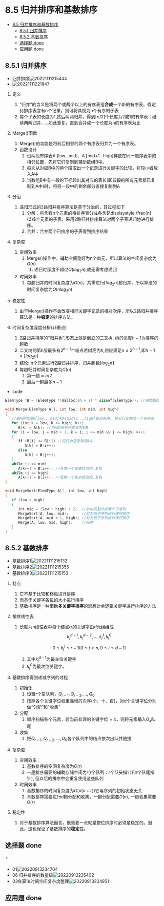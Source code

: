# 8.5 归并排序和基数排序

- [8.5 归并排序和基数排序](#85-归并排序和基数排序)
  - [8.5.1 归并排序](#851-归并排序)
  - [8.5.2 基数排序](#852-基数排序)
  - [选择题 done](#选择题-done)
  - [应用题 done](#应用题-done)

## 8.5.1 归并排序

- 归并排序![20221111215444](https://raw.githubusercontent.com/Logible/Image/main/note_image/20221111215444.png)
- ![20221111221847](https://raw.githubusercontent.com/Logible/Image/main/note_image/20221111221847.png)

1. 定义
   1. “归并”的含义是将两个或两个以上的有序表组**合成**一个新的有序表。假定待排序表含有n个记录，则可将其视为n个有序的子表
   2. 每个子表的长度为1,然后两两归并，得到$\lceil n/2 \rceil$个长度为2或1的有序表；继续两两归并……如此重复，直到合并成一个长度为n的有序表为止

2. Merge()函数
   1. Merge()的功能是将前后相邻的两个有序表归并为一个有序表。
   2. 函数设计
      1. 设两段有序表A [low...mid]、A [mid+1...high]存放在同一顺序表中的相邻位置，先将它们复制到辅助数组B中。
      2. 每次从对应B中的两个段取出一个记录进行关键字的比较，将较小者放入A中
      3. 当数组B中有一段的下标超出其对应的表长(即该段的所有元素都已复制到A中)时，将另一段中的剩余部分直接复制到A

3. 分治
   1. 递归形式的2路归并排序算法是基于分治的，其过程如下
      1. 分解：将含有n个元素的待排序表分成各含$\displaystyle \frac{n}{2}$个元素的子表，采用2路归并排序算法对两个子表递归地进行排序。
      2. 合并：合并两个已排序的子表得到排序结果

4. 复杂度
   1. 空间效率
      1. Merge()操作中，辅助空间刚好为n个单元，所以算法的空间复杂度为$O(n)$
         1. 递归时深度不超过$O(log_2n)$,故无需考虑递归
   2. 时间效率
      1. 每趟归并的时间复杂度为$O(n)$，共需进行$\lceil log_2n \rceil$趟归并，所以算法的时间复杂度为$O(nlog_2n)$

5. 稳定性
   1. 由于Merge()操作不会改变相同关键字记录的相对次序，所以2路归并排序算法是一种**稳定**的排序方法。

6. 时间复杂度深度分析(非重点)
   1. 2路归并排序的"归并树",形态上就是倒立的二叉树, 树的高度$h-1$为排序的趟数
   2. 二叉树的第h层最多有$2^{h-1}$个结点若树高为$h$,则应满足$n \le 2^{h-1}$,即$h-1=\lceil log_2n \rceil$
   3. 结论: n个元素进行2路归并排序，归并趟数$\lceil log_2n \rceil$
   4. 每趟归并时间复杂度为$O(n)$
      1. 第一趟$≈n/2$
      2. 最后一趟最多$n-1$

- code

```c
ElemType *B = (ElemType *)malloc((n + 1) * sizeof(ElemType)); //辅助数组B

void Merge(ElemType A[], int low, int mid, int high)
{
   //表A的两段A[low...mid]和A[mid+1...high]各自有序, 将它们合并成一个有序表
   for (int k = low, k <= high; k++)
      B[k] = A[k]; //将A的所有元素复制到B
   for (i = low, j = mid + 1, k = i; i <= mid && j <= high; k++)
   {
      if (B[i] <= B[j]) //将较小值复制到A中
         A[k] = B[i++];
      else
         A[k] = B[j++];
   }
   while (i <= mid)
      A[k++] = B[i++]; //若第一个表未检测完,复制
   while (j <= high)
      A[k++] = B[i++]; //若第一个表未检测完,复制
}

void MergeSort(ElemType A[], int low, int high)
{
   if (low < high)
   {
      int mid = (low + high) / 2;  //从中间划分成两个子序列
      MergeSort(A, low, mid);      //对左侧子序列进行递归排序
      MergeSort(A, mid + 1, high); //对右侧子序列进行递归排序
      Merge(A, low, mid, high);    //归并
   }
}
```

## 8.5.2 基数排序

- 基数排序1![20221111215132](https://raw.githubusercontent.com/Logible/Image/main/note_image/20221111215132.png)
- 基数排序2![20221111215355](https://raw.githubusercontent.com/Logible/Image/main/note_image/20221111215355.png)
- 基数排序3![20221111215150](https://raw.githubusercontent.com/Logible/Image/main/note_image/20221111215150.png)

1. 特点  
   1. 它不基于比较和移动进行排序
   2. 而基于关键字各位的大小进行排序
   3. 基数排序是一种借助**多关键字排序**的思想对单逻辑关键字进行排序的方法

2. 排序线性表
   1. 长度为n线性表中每个结点$a_j$的关键字由$d$元组组成
      $$\displaystyle k_j^{d-1},k_j^{d-2},\dots,k_j^{1},k_j^{0}$$

      $$0 \le k_j^i \le r-1 (0 \le j <n,0 \le i \le d-1)$$
      1. 其中$k_j^{d-1}$为最主位关键字
      2. $k_j^0$为最次位关键字。

3. 基数排序得到递减序列的过程
   1. 初始化
      1. 设置$r$个空队列，$Q_{r-1},Q_{r-2},...,Q_0$
      2. 按照各个关键字位权重递增的次序(个、十、百)，对$d$个关键字位分别做“分配”和"收集"
   2. 分配
      1. 顺序扫描各个元素，若当前处理的关键字位$=x$，则将元素插入$Q_x$队尾
   3. 收集
      1. 把$Q_{r-1},Q_{r-2},...,Q_0$各个队列中的结点依次出队并链接

4. 复杂度
   1. 空间效率：
      1. 基数排序的空间复杂度为$O(r)$
      2. 一趟排序需要的辅助存储空间为$r$($r$个队列：$r$个队头指针和$r$个队尾指针), 但以后的排序中会重复使用这些队列
   2. 时间效率
      1. 基数排序的时间复杂度为$O(d(n+r))$它与序列的初始状态无关
      2. 基数排序需要进行$d$趟分配和收集，一趟分配需要$O(n)$, 一趟收集需要$O(r)$

5. 稳定性
   1. 对于基数排序算法而言，很重要一点就是按位排序时必须是稳定的。因此，这也保证了基数排序的**稳定**性。

## 选择题 done

⭐

- 01![20220913234704](https://raw.githubusercontent.com/Logible/Image/main/note_image/20220913234704.png)
- 06 归并排序的数量级![20220913235402](https://raw.githubusercontent.com/Logible/Image/main/note_image/20220913235402.png)
- 03各算法时间空间复杂度整理![20220913234951](https://raw.githubusercontent.com/Logible/Image/main/note_image/20220913234951.png)

## 应用题 done

